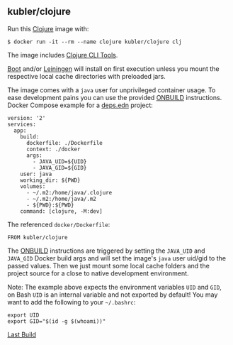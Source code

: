 ## kubler/clojure

Run this [Clojure][] image with:

    $ docker run -it --rm --name clojure kubler/clojure clj

The image includes [Clojure CLI Tools][].

[Boot][] and/or [Leiningen][] will install on first execution unless you mount the respective local
cache directories with preloaded jars.

The image comes with a `java` user for unprivileged container usage. To ease development pains
you can use the provided [ONBUILD][] instructions. Docker Compose example for a [deps.edn][] project:

```
version: '2'
services:
  app:
    build:
      dockerfile: ./Dockerfile
      context: ./docker
      args:
        - JAVA_UID=${UID}
        - JAVA_GID=${GID}
    user: java
    working_dir: ${PWD}
    volumes:
      - ~/.m2:/home/java/.clojure
      - ~/.m2:/home/java/.m2
      - ${PWD}:${PWD}
    command: [clojure, -M:dev]
```

The referenced `docker/Dockerfile`:

```
FROM kubler/clojure
```

The [ONBUILD][] instructions are triggered by setting the `JAVA_UID` and `JAVA_GID` Docker build args and will
set the image's `java` user uid/gid to the passed values. Then we just mount some local cache folders and
the project source for a close to native development environment.

Note: The example above expects the environment variables `UID` and `GID`, on Bash `UID` is an internal
variable and not exported by default! You may want to add the following to your `~/.bashrc`:

```
export UID
export GID="$(id -g $(whoami))"
```

[Last Build][packages]

[Clojure]: http://clojure.org/
[Clojure CLI Tools]:  https://clojure.org/guides/deps_and_cli
[deps.edn]: https://clojure.org/reference/deps_and_cli
[packages]: PACKAGES.md
[ONBUILD]: https://docs.docker.com/engine/reference/builder/#onbuild
[Boot]: http://boot-clj.com/
[Leiningen]: https://leiningen.org/
